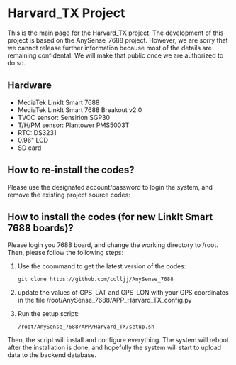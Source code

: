 # Harvard_TX Project

This is the main page for the Harvard_TX project. The development of this project is based on the AnySense_7688 project. However, we are sorry that we cannot release further information because most of the details are remaining confidental. We will make that public once we are authorized to do so.

## Hardware

* MediaTek LinkIt Smart 7688
* MediaTek LinkIt Smart 7688 Breakout v2.0
* TVOC sensor: Sensirion SGP30
* T/H/PM sensor: Plantower PMS5003T
* RTC: DS3231
* 0.96" LCD
* SD card

## How to re-install the codes?

Please use the designated account/password to login the system, and remove the existing project source codes:

## How to install the codes (for new LinkIt Smart 7688 boards)?

Please login you 7688 board, and change the working directory to /root. Then, please follow the following steps:

1. Use the coommand to get the latest version of the codes: 
   ```
   git clone https://github.com/cclljj/AnySense_7688
   ```
2. update the values of GPS_LAT and GPS_LON with your GPS coordinates in the file /root/AnySense_7688/APP_Harvard_TX_config.py

3. Run the setup script:
   ```
   /root/AnySense_7688/APP/Harvard_TX/setup.sh
   ```

Then, the script will install and configure everything. The system will reboot after the installation is done, and hopefully the system will start to upload data to the backend database.

